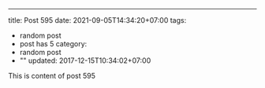---
title: Post 595
date: 2021-09-05T14:34:20+07:00
tags:
  - random post
  - post has 5
category:
  - random post
  - ""
updated: 2017-12-15T10:34:02+07:00

This is content of post 595